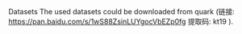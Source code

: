 Datasets
The used datasets could be downloaded from quark  (链接: https://pan.baidu.com/s/1wS88ZsinLUYgocVbEZp0fg 提取码: kt19 ).
